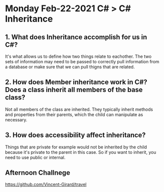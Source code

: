 # Monday Feb-22-2021 C# > C# Inheritance

## 1.  What does Inheritance accomplish for us in C#? 

It's what allows us to define how two things relate to eachother. The two sets of information may need to be passed to correctly pull information from a database or make sure that we can pull thigns that are related. 

## 2. How does Member inheritance work in C#? Does a class inherit all members of the base class?

Not all members of the class are inherited. They typically inherit methods and properties from their parents, which the child can manipulate as necessary. 

## 3. How does accessibility affect inheritance? 

Things that are private for example would not be inherited by the child because it's private to the parent in this case. So if you want to inherit, you need to use public or internal. 

## Afternoon Challnege

https://github.com/Vincent-Girard/travel